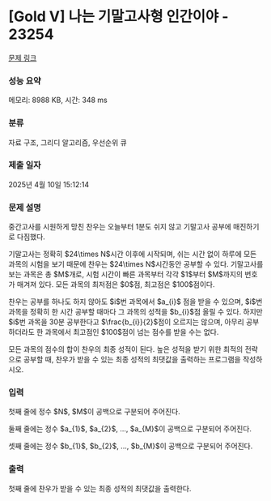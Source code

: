 # [Gold V] 나는 기말고사형 인간이야 - 23254 

[문제 링크](https://www.acmicpc.net/problem/23254) 

### 성능 요약

메모리: 8988 KB, 시간: 348 ms

### 분류

자료 구조, 그리디 알고리즘, 우선순위 큐

### 제출 일자

2025년 4월 10일 15:12:14

### 문제 설명

<p>중간고사를 시원하게 망친 찬우는 오늘부터 1분도 쉬지 않고 기말고사 공부에 매진하기로 다짐했다.</p>

<p>기말고사는 정확히 $24\times N$시간 이후에 시작되며, 쉬는 시간 없이 하루에 모든 과목의 시험을 보기 때문에 찬우는 $24\times N$시간동안 공부할 수 있다. 기말고사를 보는 과목은 총 $M$개로, 시험 시간이 빠른 과목부터 각각 $1$부터 $M$까지의 번호가 매겨져 있다. 모든 과목의 최저점은 $0$점, 최고점은 $100$점이다.</p>

<p>찬우는 공부를 하나도 하지 않아도 $i$번 과목에서 $a_{i}$ 점을 받을 수 있으며, $i$번 과목을 정확히 한 시간 공부할 때마다 그 과목의 성적을 $b_{i}$점 올릴 수 있다. 하지만 $i$번 과목을 30분 공부한다고 $\frac{b_{i}}{2}$점이 오르지는 않으며, 아무리 공부하더라도 한 과목에서 최고점인 $100$점이 넘는 점수를 받을 수는 없다. </p>

<p>모든 과목의 점수의 합이 찬우의 최종 성적이 된다. 높은 성적을 받기 위한 최적의 전략으로 공부할 때, 찬우가 받을 수 있는 최종 성적의 최댓값을 출력하는 프로그램을 작성하시오.</p>

### 입력 

 <p>첫째 줄에 정수 $N$, $M$이 공백으로 구분되어 주어진다.</p>

<p>둘째 줄에는 정수 $a_{1}$, $a_{2}$, ..., $a_{M}$이 공백으로 구분되어 주어진다.</p>

<p>셋째 줄에는 정수 $b_{1}$, $b_{2}$, ..., $b_{M}$이 공백으로 구분되어 주어진다.</p>

### 출력 

 <p>첫째 줄에 찬우가 받을 수 있는 최종 성적의 최댓값을 출력한다.</p>

